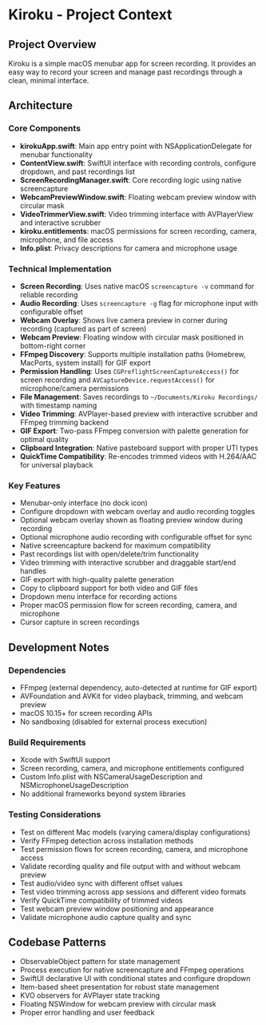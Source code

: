 # Kiroku - Project Context

## Project Overview
Kiroku is a simple macOS menubar app for screen recording. It provides an easy way to record your screen and manage past recordings through a clean, minimal interface.

## Architecture

### Core Components
- **kirokuApp.swift**: Main app entry point with NSApplicationDelegate for menubar functionality
- **ContentView.swift**: SwiftUI interface with recording controls, configure dropdown, and past recordings list
- **ScreenRecordingManager.swift**: Core recording logic using native screencapture
- **WebcamPreviewWindow.swift**: Floating webcam preview window with circular mask
- **VideoTrimmerView.swift**: Video trimming interface with AVPlayerView and interactive scrubber
- **kiroku.entitlements**: macOS permissions for screen recording, camera, microphone, and file access
- **Info.plist**: Privacy descriptions for camera and microphone usage

### Technical Implementation
- **Screen Recording**: Uses native macOS `screencapture -v` command for reliable recording
- **Audio Recording**: Uses `screencapture -g` flag for microphone input with configurable offset
- **Webcam Overlay**: Shows live camera preview in corner during recording (captured as part of screen)
- **Webcam Preview**: Floating window with circular mask positioned in bottom-right corner
- **FFmpeg Discovery**: Supports multiple installation paths (Homebrew, MacPorts, system install) for GIF export
- **Permission Handling**: Uses `CGPreflightScreenCaptureAccess()` for screen recording and `AVCaptureDevice.requestAccess()` for microphone/camera permissions
- **File Management**: Saves recordings to `~/Documents/Kiroku Recordings/` with timestamp naming
- **Video Trimming**: AVPlayer-based preview with interactive scrubber and FFmpeg trimming backend
- **GIF Export**: Two-pass FFmpeg conversion with palette generation for optimal quality
- **Clipboard Integration**: Native pasteboard support with proper UTI types
- **QuickTime Compatibility**: Re-encodes trimmed videos with H.264/AAC for universal playback

### Key Features
- Menubar-only interface (no dock icon)
- Configure dropdown with webcam overlay and audio recording toggles
- Optional webcam overlay shown as floating preview window during recording
- Optional microphone audio recording with configurable offset for sync
- Native screencapture backend for maximum compatibility
- Past recordings list with open/delete/trim functionality
- Video trimming with interactive scrubber and draggable start/end handles
- GIF export with high-quality palette generation
- Copy to clipboard support for both video and GIF files
- Dropdown menu interface for recording actions
- Proper macOS permission flow for screen recording, camera, and microphone
- Cursor capture in screen recordings

## Development Notes

### Dependencies
- FFmpeg (external dependency, auto-detected at runtime for GIF export)
- AVFoundation and AVKit for video playback, trimming, and webcam preview
- macOS 10.15+ for screen recording APIs
- No sandboxing (disabled for external process execution)

### Build Requirements
- Xcode with SwiftUI support
- Screen recording, camera, and microphone entitlements configured
- Custom Info.plist with NSCameraUsageDescription and NSMicrophoneUsageDescription
- No additional frameworks beyond system libraries

### Testing Considerations
- Test on different Mac models (varying camera/display configurations)
- Verify FFmpeg detection across installation methods
- Test permission flows for screen recording, camera, and microphone access
- Validate recording quality and file output with and without webcam preview
- Test audio/video sync with different offset values
- Test video trimming across app sessions and different video formats
- Verify QuickTime compatibility of trimmed videos
- Test webcam preview window positioning and appearance
- Validate microphone audio capture quality and sync

## Codebase Patterns
- ObservableObject pattern for state management
- Process execution for native screencapture and FFmpeg operations
- SwiftUI declarative UI with conditional states and configure dropdown
- Item-based sheet presentation for robust state management
- KVO observers for AVPlayer state tracking
- Floating NSWindow for webcam preview with circular mask
- Proper error handling and user feedback